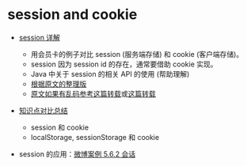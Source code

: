 # session and cookie

- [session 详解](http://blog.sina.com.cn/s/blog_670b6d880101deff.html)
    - 用会员卡的例子对比 session (服务端存储) 和 cookie (客户端存储)。
    - session 因为 session id 的存在，通常要借助 cookie 实现。
    - Java 中关于 session 的相关 API 的使用 (帮助理解)
    - [根据原文的整理版](http://www.cnblogs.com/whgk/p/6422391.html)    
    - [原文如果有乱码参考这篇转载](https://blog.csdn.net/shenlei19911210/article/details/49510505)或[这篇转载](https://blog.csdn.net/keda8997110/article/details/16922815)

- [知识点对比总结](https://juejin.im/post/5ad5b9116fb9a028e014fb19?utm_medium=fe&utm_source=weixinqun)
    - session 和 cookie
    - localStorage, sessionStorage 和 cookie

- session 的应用：[微博案例 5.6.2 会话](https://github.com/carolinezhao/microblog)